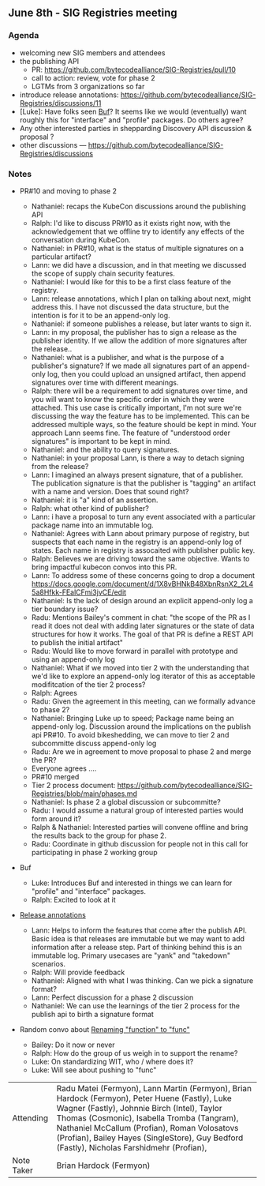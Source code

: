 ## June 8th - SIG Registries meeting

### Agenda

- welcoming new SIG members and attendees
- the publishing API
    - PR: https://github.com/bytecodealliance/SIG-Registries/pull/10
    - call to action: review, vote for phase 2
    - LGTMs from 3 organizations so far
- introduce release annotations: https://github.com/bytecodealliance/SIG-Registries/discussions/11
- [Luke]: Have folks seen [Buf](https://buf.build/)? It seems like we would (eventually) want roughly this for "interface" and "profile" packages.  Do others agree?
- Any other interested parties in shepparding Discovery API discussion & proposal ?
- other discussions — https://github.com/bytecodealliance/SIG-Registries/discussions

### Notes

- PR#10 and moving to phase 2
    - Nathaniel: recaps the KubeCon discussions around the publishing API
    - Ralph: I'd like to discuss PR#10 as it exists right now, with the acknowledgement that we offline try to identify any effects of the conversation during KubeCon.
    - Nathaniel: in PR#10, what is the status of multiple signatures on a particular artifact?
    - Lann: we did have a discussion, and in that meeting we discussed the scope of supply chain security features.
    - Nathaniel: I would like for this to be a first class feature of the registry.
    - Lann: release annotations, which I plan on talking about next, might address this. I have not discussed the data structure, but the intention is for it to be an append-only log.
    - Nathaniel: if someone publishes a release, but later wants to sign it.
    - Lann: in my proposal, the publisher has to sign a release as the publisher identity. If we allow the addition of more signatures after the release..
    - Nathaniel: what is a publisher, and what is the purpose of a publisher's signature? If we made all signatures part of an append-only log, then you could upload an unsigned artifact, then append signatures over time with different meanings.
    - Ralph: there will be a requirement to add signatures over time, and you will want to know the specific order in which they were attached. This use case is critically important, I'm not sure we're discussing the way the feature has to be implemented. This can be addressed multiple ways, so the feature should be kept in mind. Your approach Lann seems fine. The feature of "understood order signatures" is important to be kept in mind.
    - Nathaniel: and the ability to query signatures.
    - Nathaniel: in your proposal Lann, is there a way to detach signing from the release?
    - Lann: I imagined an always present signature, that of a publisher. The publication signature is that the publisher is "tagging" an artifact with a name and version. Does that sound right?
    - Nathaniel: it is "a" kind of an assertion.
    - Ralph: what other kind of publisher?
    - Lann: i have a proposal to turn any event associated with a particular package name into an immutable log.
    - Nathaniel: Agrees with Lann about primary purpose of registry, but suspects that each name in the registry is an append-only log of states. Each name in registry is assocaited with publisher public key.
    - Ralph: Believes we are driving toward the same objective. Wants to bring impactful kubecon convos into this PR.
    - Lann: To address some of these concerns going to drop a document https://docs.google.com/document/d/1X8vBHNkB48XbnRsnX2_2L45a8Hfkk-FEalCFmi3jvCE/edit
    - Nathaniel: Is the lack of design around an explicit append-only log a tier boundary issue?
    - Radu: Mentions Bailey's comment in chat: "the scope of the PR as I read it does not deal with adding later signatures or the state of data structures for how it works. The goal of that PR is define a REST API to publish the initial artifact"
    - Radu: Would like to move forward in parallel with prototype and using an append-only log
    - Nathaniel: What if we moved into tier 2 with the understanding that we'd like to explore an append-only log iterator of this as acceptable modifitcation of the tier 2 process?
    - Ralph: Agrees
    - Radu: Given the agreement in this meeting, can we formally advance to phase 2?
    - Nathaniel: Bringing Luke up to speed; Package name being an append-only log. Discussion around the implications on the publish api PR#10. To avoid bikeshedding, we can move to tier 2 and subcommitte discuss append-only log
    - Radu: Are we in agreement to move proposal to phase 2 and merge the PR?
    - Everyone agrees ....
    - PR#10 merged
    - Tier 2 process document: https://github.com/bytecodealliance/SIG-Registries/blob/main/phases.md
    - Nathaniel: Is phase 2 a global discussion or subcommitte?
    - Radu: I would assume a natural group of interested parties would form around it?
    - Ralph & Nathaniel: Interested parties will convene offline and bring the results back to the group for phase 2.
    - Radu: Coordinate in github discussion for people not in this call for participating in phase 2 working group

- Buf
    - Luke: Introduces Buf and interested in things we can learn for "profile" and "interface" packages.
    - Ralph: Excited to look at it

- [Release annotations](https://github.com/bytecodealliance/SIG-Registries/discussions/11)
    - Lann: Helps to inform the features that come after the publish API. Basic idea is that releases are immutable but we may want to add information after a release step. Part of thinking behind this is an immutable log. Primary usecases are "yank" and "takedown" scenarios.
    - Ralph: Will provide feedback
    - Nathaniel: Aligned with what I was thinking. Can we pick a signature format?
    - Lann: Perfect discussion for a phase 2 discussion
    - Nathaniel: We can use the learnings of the tier 2 process for the publish api to birth a signature format

- Random convo about [Renaming "function" to "func"](https://github.com/bytecodealliance/wit-bindgen/pull/232)
    - Bailey: Do it now or never
    - Ralph: How do the group of us weigh in to support the rename?
    - Luke: On standardizing WIT, who / where does it?
    - Luke: Will see about pushing to "func"

|          |      |
| -------- | -------- |
| Attending  | Radu Matei (Fermyon), Lann Martin (Fermyon), Brian Hardock (Fermyon), Peter Huene (Fastly), Luke Wagner (Fastly), Johnnie Birch (Intel), Taylor Thomas (Cosmonic), Isabella Tromba (Tangram), Nathaniel McCallum (Profian), Roman Volosatovs (Profian), Bailey Hayes (SingleStore), Guy Bedford (Fastly), Nicholas Farshidmehr (Profian),
| Note Taker | Brian Hardock (Fermyon) |

